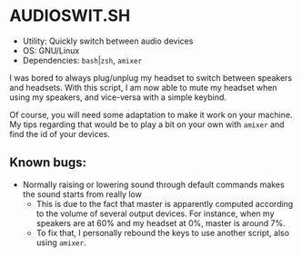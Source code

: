 # AUDIOSWIT.SH

- Utility: Quickly switch between audio devices
- OS: GNU/Linux
- Dependencies: `bash`|`zsh`, `amixer`

I was bored to always plug/unplug my headset to switch between speakers and headsets.
With this script, I am now able to mute my headset when using my speakers, and vice-versa with a simple keybind.

Of course, you will need some adaptation to make it work on your machine.
My tips regarding that would be to play a bit on your own with `amixer` and find the id of your devices.

## Known bugs:
- Normally raising or lowering sound through default commands makes the sound starts from really low
   - This is due to the fact that master is apparently computed according to the volume of several output devices. For instance, when my speakers are at 60% and my headset at 0%, master is around 7%.
   - To fix that, I personally rebound the keys to use another script, also using `amixer`.